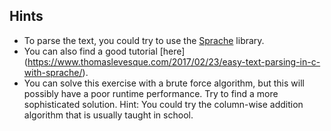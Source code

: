 ## Hints
- To parse the text, you could try to use the [Sprache](https://github.com/sprache/Sprache/blob/develop/README.md) library. 
- You can also find a good tutorial [here] (https://www.thomaslevesque.com/2017/02/23/easy-text-parsing-in-c-with-sprache/).
- You can solve this exercise with a brute force algorithm, but this will possibly have a poor runtime performance.
Try to find a more sophisticated solution. Hint: You could try the column-wise addition algorithm that is usually taught in school.

